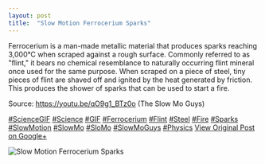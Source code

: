 ```yaml
---
layout: post
title:  "Slow Motion Ferrocerium Sparks"
---
```


Ferrocerium is a man-made metallic material that produces sparks reaching 3,000°C when scraped against a rough surface. Commonly referred to as "flint," it bears no chemical resemblance to naturally occurring flint mineral once used for the same purpose. When scraped on a piece of steel, tiny pieces of flint are shaved off and ignited by the heat generated by friction. This produces the shower of sparks that can be used to start a fire.  
  
Source: <https://youtu.be/qO9g1_BTz0o> (The Slow Mo Guys)  
  
[#ScienceGIF](https://plus.google.com/s/%23ScienceGIF/posts) [#Science](https://plus.google.com/s/%23Science/posts) [#GIF](https://plus.google.com/s/%23GIF/posts) [#Ferrocerium](https://plus.google.com/s/%23Ferrocerium/posts) [#Flint](https://plus.google.com/s/%23Flint/posts) [#Steel](https://plus.google.com/s/%23Steel/posts) [#Fire](https://plus.google.com/s/%23Fire/posts) [#Sparks](https://plus.google.com/s/%23Sparks/posts) [#SlowMotion](https://plus.google.com/s/%23SlowMotion/posts) [#SlowMo](https://plus.google.com/s/%23SlowMo/posts) [#SloMo](https://plus.google.com/s/%23SloMo/posts) [#SlowMoGuys](https://plus.google.com/s/%23SlowMoGuys/posts) [#Physics](https://plus.google.com/s/%23Physics/posts)
[View Original Post on Google+](https://plus.google.com/+ColinSullender/posts/Yo3Gn9d68Rt)

![Slow Motion Ferrocerium Sparks](/assets/img/2015-12-18-Slow-Motion-Ferrocerium-Sparks.gif)
